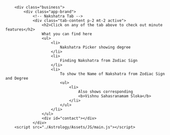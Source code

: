         <div class="business">
            <div class="app-brand">
                <!-- Nakshatra Tab -->
                <div class="tab-content p-2 mt-2 active">
                    <h2>Click on any of the tab above to check out minute features</h2>
                    What you can find here
                    <ul>
                        <li>
                            Nakshatra Picker showing degree
                        </li>
                        <li>
                            Finding Nakshatra from Zodiac Sign
                        </li>
                        <li>
                            To show the Name of Nakshatra from Zodiac Sign and Degree
                            <ul>
                                <li>
                                    Also shows corresponding
                                    <b>Vishnu Sahasranamam Sloka</b>
                                </li>
                            </ul>
                        </li>
                    </ul>
                    <div id="contact"></div>
                </div>
        <script src="./Astrology/Assets/JS/main.js"></script>

